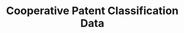 ---
bigquery: https://console.cloud.google.com/bigquery?p=patents-public-data&d=cpc&page=dataset
citation: '“Cooperative Patent Classification” by the EPO and USPTO, for public use. '
contributors: EPO, USPTO
cost: None
description: Cooperative Patent Classification Data contains the scheme and definitions
  of the Cooperative Patent Classification system for classifying patent documents.
  The CPC is the result of a partnership between the EPO and the USPTO in their joint
  effort to develop a common, internationally compatible classification system for
  technical documents, in particular patent publications, which will be used by both
  offices in the patent granting process
documentation: https://www.cooperativepatentclassification.org/cpcSchemeAndDefinitions
last_edit: 04/09/2022, 20:44:17
location: https://www.cooperativepatentclassification.org/index
maintained_by: USPTO, EPO
schema_fields:
- childGroups
- glossary
- sizeCache
- dateRevised
- limiting_references
- application_references
- breakdownCode
- not_allocatable
- residual_references
- residualReferences
- child_groups
- parents
- ipcConcordant
- titleFull
- informative_references
- ipc_concordant
- definition
- informativeReferences
- breakdown_code
- titlePart
- limitingReferences
- title_part
- symbol
- date_revised
- status
- level
- notAllocatable
- synonyms
- title_full
- additional_only
- applicationReferences
- children
shortname: cooperative_patent_classification
tags:
- patents
- science
title: Cooperative Patent Classification Data
uuid: 984374a7-16e9-4b35-9445-458daceb01bf
---
